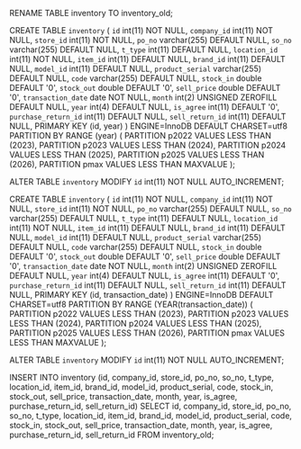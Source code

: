 RENAME TABLE inventory TO inventory_old;


CREATE TABLE `inventory` (
  `id` int(11) NOT NULL,
  `company_id` int(11) NOT NULL,
  `store_id` int(11) NOT NULL,
  `po_no` varchar(255) DEFAULT NULL,
  `so_no` varchar(255) DEFAULT NULL,
  `t_type` int(11) DEFAULT NULL,
  `location_id` int(11) NOT NULL,
  `item_id` int(11) DEFAULT NULL,
  `brand_id` int(11) DEFAULT NULL,
  `model_id` int(11) DEFAULT NULL,
  `product_serial` varchar(255) DEFAULT NULL,
  `code` varchar(255) DEFAULT NULL,
  `stock_in` double DEFAULT '0',
  `stock_out` double DEFAULT '0',
  `sell_price` double DEFAULT '0',
  `transaction_date` date NOT NULL,
  `month` int(2) UNSIGNED ZEROFILL DEFAULT NULL,
  `year` int(4) DEFAULT NULL,
  `is_agree` int(11) DEFAULT '0',
  `purchase_return_id` int(11) DEFAULT NULL,
  `sell_return_id` int(11) DEFAULT NULL,
    PRIMARY KEY (id, year)
) ENGINE=InnoDB DEFAULT CHARSET=utf8
PARTITION BY RANGE (year) (
  PARTITION p2022 VALUES LESS THAN (2023),
  PARTITION p2023 VALUES LESS THAN (2024),
  PARTITION p2024 VALUES LESS THAN (2025),
  PARTITION p2025 VALUES LESS THAN (2026),
  PARTITION pmax VALUES LESS THAN MAXVALUE
);

ALTER TABLE `inventory`
  MODIFY `id` int(11) NOT NULL AUTO_INCREMENT;


  CREATE TABLE `inventory` (
  `id` int(11) NOT NULL,
  `company_id` int(11) NOT NULL,
  `store_id` int(11) NOT NULL,
  `po_no` varchar(255) DEFAULT NULL,
  `so_no` varchar(255) DEFAULT NULL,
  `t_type` int(11) DEFAULT NULL,
  `location_id` int(11) NOT NULL,
  `item_id` int(11) DEFAULT NULL,
  `brand_id` int(11) DEFAULT NULL,
  `model_id` int(11) DEFAULT NULL,
  `product_serial` varchar(255) DEFAULT NULL,
  `code` varchar(255) DEFAULT NULL,
  `stock_in` double DEFAULT '0',
  `stock_out` double DEFAULT '0',
  `sell_price` double DEFAULT '0',
  `transaction_date` date NOT NULL,
  `month` int(2) UNSIGNED ZEROFILL DEFAULT NULL,
  `year` int(4) DEFAULT NULL,
  `is_agree` int(11) DEFAULT '0',
  `purchase_return_id` int(11) DEFAULT NULL,
  `sell_return_id` int(11) DEFAULT NULL,
    PRIMARY KEY (id, transaction_date)
) ENGINE=InnoDB DEFAULT CHARSET=utf8
PARTITION BY RANGE (YEAR(transaction_date)) (
  PARTITION p2022 VALUES LESS THAN (2023),
  PARTITION p2023 VALUES LESS THAN (2024),
  PARTITION p2024 VALUES LESS THAN (2025),
  PARTITION p2025 VALUES LESS THAN (2026),
  PARTITION pmax VALUES LESS THAN MAXVALUE
);

ALTER TABLE `inventory`
  MODIFY `id` int(11) NOT NULL AUTO_INCREMENT;






  INSERT INTO inventory (id, company_id, store_id, po_no, so_no, t_type, location_id, item_id, brand_id, model_id, product_serial, code, stock_in, stock_out, sell_price, transaction_date, month, year, is_agree, purchase_return_id, sell_return_id)
SELECT id, company_id, store_id, po_no, so_no, t_type, location_id, item_id, brand_id, model_id, product_serial, code, stock_in, stock_out, sell_price, transaction_date, month, year, is_agree, purchase_return_id, sell_return_id
FROM inventory_old;